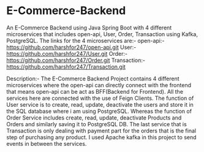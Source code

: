 # E-Commerce-Backend
An E-Commerce Backend using Java Spring Boot with 4 different microservices that includes open-api, User, Order, Transaction using Kafka, PostgreSQL.
The links for the 4 microservices are:-
open-api:- https://github.com/harshfor247/open-api.git
User:- https://github.com/harshfor247/User.git
Order:- https://github.com/harshfor247/Order.git
Transaction:- https://github.com/harshfor247/Transaction.git

Description:- The E-Commerce Backend Project contains 4 different microservices where the open-api can directly connect with the frontend that means open-api can be act as BFF(Backend for Frontend). All the services here are connected with the use of Feign Clients. The function of User service is to create, read, update, deactivate the users and store it in the SQL database where i am using PostgreSQL. Whereas the function of Order Service includes create, read, update, deactivate Products and Orders and similarly saving it to PostgreSQL DB. The last service that is Transaction is only dealing with payment part for the orders that is the final step of purchasing any product. I used Apache kafka in this project to send events in between the services.
